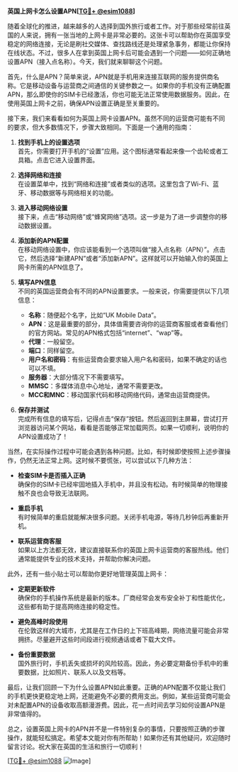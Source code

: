 **英国上网卡怎么设置APN[[TG💪+ @esim1088](https://t.me/s/esim1088)]**

随着全球化的推进，越来越多的人选择到国外旅行或者工作。对于那些经常前往英国的人来说，拥有一张当地的上网卡是非常必要的。这张卡可以帮助你在英国享受稳定的网络连接，无论是刷社交媒体、查找路线还是处理紧急事务，都能让你保持在线状态。不过，很多人在拿到英国上网卡后可能会遇到一个问题——如何正确地设置APN（接入点名称）。今天，我们就来聊聊这个问题。

首先，什么是APN？简单来说，APN就是手机用来连接互联网的服务提供商名称。它是移动设备与运营商之间通信的关键参数之一。如果你的手机没有正确配置APN，那么即使你的SIM卡已经激活，你也可能无法正常使用数据服务。因此，在使用英国上网卡之前，确保APN设置正确是至关重要的。

接下来，我们来看看如何为英国上网卡设置APN。虽然不同的运营商可能有不同的要求，但大多数情况下，步骤大致相同。下面是一个通用的指南：

1. **找到手机上的设置选项**  
   首先，你需要打开手机的“设置”应用。这个图标通常看起来像一个齿轮或者工具箱。点击它进入设置界面。

2. **选择网络和连接**  
   在设置菜单中，找到“网络和连接”或者类似的选项。这里包含了Wi-Fi、蓝牙、移动数据等与网络相关的功能。

3. **进入移动网络设置**  
   接下来，点击“移动网络”或“蜂窝网络”选项。这一步是为了进一步调整你的移动数据设置。

4. **添加新的APN配置**  
   在移动网络设置中，你应该能看到一个选项叫做“接入点名称（APN）”。点击它，然后选择“新建APN”或者“添加新APN”。这样就可以开始输入你的英国上网卡所需的APN信息了。

5. **填写APN信息**  
   不同的英国运营商会有不同的APN设置要求。一般来说，你需要提供以下几项信息：
   - **名称**：随便起个名字，比如“UK Mobile Data”。
   - **APN**：这是最重要的部分，具体值需要咨询你的运营商客服或者查看他们的官方网站。常见的APN格式包括“internet”、“wap”等。
   - **代理**：一般留空。
   - **端口**：同样留空。
   - **用户名和密码**：有些运营商会要求输入用户名和密码，如果不确定的话也可以不填。
   - **服务器**：大部分情况下不需要填写。
   - **MMSC**：多媒体消息中心地址，通常不需要更改。
   - **MCC和MNC**：移动国家代码和移动网络代码，通常由运营商提供。

6. **保存并测试**  
   完成所有信息的填写后，记得点击“保存”按钮。然后返回到主屏幕，尝试打开浏览器访问某个网站，看看是否能够正常加载网页。如果一切顺利，说明你的APN设置成功了！

当然，在实际操作过程中可能会遇到各种问题。比如，有时候即使按照上述步骤操作，仍然无法正常上网。这时候不要慌张，可以尝试以下几种方法：

- **检查SIM卡是否插入正确**  
  确保你的SIM卡已经牢固地插入手机中，并且没有松动。有时候简单的物理接触不良也会导致无法联网。

- **重启手机**  
  有时候简单的重启就能解决很多问题。关闭手机电源，等待几秒钟后再重新开机。

- **联系运营商客服**  
  如果以上方法都无效，建议直接联系你的英国上网卡运营商的客服热线。他们通常能提供专业的技术支持，并帮助你解决问题。

此外，还有一些小贴士可以帮助你更好地管理英国上网卡：

- **定期更新软件**  
  确保你的手机操作系统是最新的版本。厂商经常会发布安全补丁和性能优化，这些都有助于提高网络连接的稳定性。

- **避免高峰时段使用**  
  在伦敦这样的大城市，尤其是在工作日的上下班高峰期，网络流量可能会非常拥挤。尽量避开这些时间段进行视频通话或者下载大文件。

- **备份重要数据**  
  国外旅行时，手机丢失或损坏的风险较高。因此，务必要定期备份手机中的重要数据，比如照片、联系人以及文档等。

最后，让我们回顾一下为什么设置APN如此重要。正确的APN配置不仅能让我们的手机更快更稳定地上网，还能避免不必要的费用支出。例如，某些运营商可能会对未配置APN的设备收取高额漫游费。因此，花一点时间去学习如何设置APN是非常值得的。

总之，设置英国上网卡的APN并不是一件特别复杂的事情，只要按照正确的步骤操作，就能轻松搞定。希望本文能对你有所帮助！如果你还有其他疑问，欢迎随时留言讨论。祝大家在英国的生活和旅行一切顺利！

[[TG💪+ @esim1088](https://t.me/s/esim1088) ![Image](https://i.postimg.cc/4NQfJmqS/Snipaste-2025-05-13-00-14-12.png)]